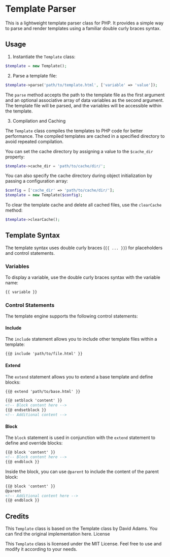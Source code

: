 # Template Parser
This is a lightweight template parser class for PHP. It provides a simple way to parse and render templates using a familiar double curly braces syntax.

## Usage
1. Instantiate the `Template` class:

```php
$template = new Template();
```

2. Parse a template file:

```php
$template->parse('path/to/template.html', ['variable' => 'value']);
```

The `parse` method accepts the path to the template file as the first argument and an optional associative array of data variables as the second argument. The template file will be parsed, and the variables will be accessible within the template.

3. Compilation and Caching

The `Template` class compiles the templates to PHP code for better performance. The compiled templates are cached in a specified directory to avoid repeated compilation.

You can set the cache directory by assigning a value to the `$cache_dir` property:

```php
$template->cache_dir = 'path/to/cache/dir/';
```

You can also specify the cache directory during object initialization by passing a configuration array:

```php
$config = ['cache_dir' => 'path/to/cache/dir/'];
$template = new Template($config);
```

To clear the template cache and delete all cached files, use the `clearCache` method:

```php
$template->clearCache();
```

## Template Syntax

The template syntax uses double curly braces (`{{ ... }}`) for placeholders and control statements.

### Variables

To display a variable, use the double curly braces syntax with the variable name:

```html
{{ variable }}
```

### Control Statements

The template engine supports the following control statements:

#### Include

The `include` statement allows you to include other template files within a template:

```html
{{@ include 'path/to/file.html' }}
```

#### Extend

The `extend` statement allows you to extend a base template and define blocks:

```html
{{@ extend 'path/to/base.html' }}

{{@ setblock 'content' }}
<!-- Block content here -->
{{@ endsetblock }}
<!-- Additional content -->

```

#### Block

The `block` statement is used in conjunction with the `extend` statement to define and override blocks:

```html
{{@ block 'content' }}
<!-- Block content here -->
{{@ endblock }}
```

Inside the block, you can use `@parent` to include the content of the parent block:

```html
{{@ block 'content' }}
@parent
<!-- Additional content here -->
{{@ endblock }}
```

## Credits

This `Template` class is based on the Template class by David Adams. You can find the original implementation here.
License

This `Template` class is licensed under the MIT License. Feel free to use and modify it according to your needs.
